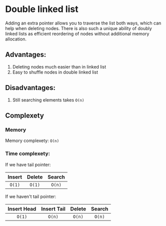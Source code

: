 # Double linked list

Adding an extra pointer allows you to traverse the list both ways, which can help when deleting nodes. 
There is also such a unique ability of doubly linked lists as efficient reordering of nodes without additional memory allocation.

## Advantages:
1) Deleting nodes much easier than in linked list
2) Easy to shuffle nodes in double linked list

## Disadvantages:
1) Still searching elements takes `O(n)`

## Complexety 

### Memory
Memory complexety: `O(n)`

### Time complexety:
If we have tail pointer:

| Insert | Delete | Search |
|:------:|:------:|:------:|
|`O(1)`  | `O(1)` | `O(n)` |


If we haven't tail pointer:

| Insert Head | Insert Tail | Delete | Search |
|:-----------:|:-----------:|:------:|:------:|
| `O(1)`      |    `O(n)`   | `O(n)` | `O(n)` |
